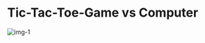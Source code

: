 # Tic-Tac-Toe-Game vs Computer

![img-1](https://user-images.githubusercontent.com/105418561/178149278-4007d35b-c99a-43b9-b3db-1547598a6c39.jpg)
